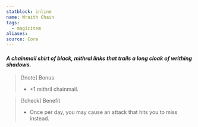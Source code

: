 ```yaml
---
statblock: inline
name: Wraith Chain
tags:
  - magicitem
aliases: 
source: Core
---
```

#### *A chainmail shirt of black, mithral links that trails a long cloak of writhing shadows.*

>[!note] Bonus
>- +1 mithril chainmail.

>[!check] Benefit
>- Once per day, you may cause an attack that hits you to miss instead.